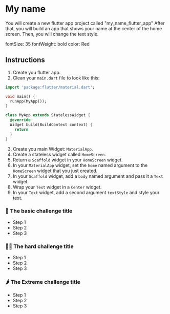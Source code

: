 # My name

You will create a new flutter app project called "my_name_flutter_app"
After that, you will build an app that shows your name at the center of the home screen.
Then, you will change the text style.

fontSize: 35
fontWeight: bold
color: Red

## Instructions

1. Create you flutter app.
2. Clean your `main.dart` file to look like this:

```dart
import 'package:flutter/material.dart';

void main() {
  runApp(MyApp());
}

class MyApp extends StatelessWidget {
  @override
  Widget build(BuildContext context) {
    return
  }
}
```

3. Create you main Widget: `MaterialApp`.
4. Create a stateless widget called `HomeScreen`.
5. Return a `Scaffold` widget in your `HomeScreen` widget.
6. In your `MaterialApp` widget, set the `home` named argument to the `HomeScreen` widget that you just created.
7. In your `Scaffold` widget, add a `body` named argument and pass it a `Text` widget.
8. Wrap your `Text` widget in a `Center` widget.
9. In your `Text` widget, add a second argument `textStyle` and style your text.

### 🍋 The basic challenge title

- Step 1
- Step 2
- Step 3

### 🤼‍♂️ The hard challenge title

- Step 1
- Step 2
- Step 3

### 🌶 The Extreme challenge title

- Step 1
- Step 2
- Step 3
